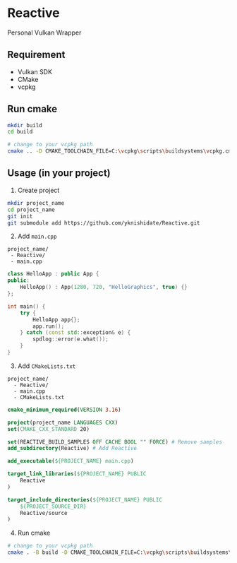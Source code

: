 # Reactive

Personal Vulkan Wrapper

## Requirement

- Vulkan SDK
- CMake
- vcpkg

## Run cmake

```sh
mkdir build
cd build

# change to your vcpkg path
cmake .. -D CMAKE_TOOLCHAIN_FILE=C:\vcpkg\scripts\buildsystems\vcpkg.cmake
```

## Usage (in your project)

1. Create project

```sh
mkdir project_name
cd project_name
git init
git submodule add https://github.com/yknishidate/Reactive.git
```

2. Add `main.cpp`

```
project_name/
 - Reactive/
 - main.cpp
```

```cpp
class HelloApp : public App {
public:
    HelloApp() : App(1280, 720, "HelloGraphics", true) {}
};

int main() {
    try {
        HelloApp app{};
        app.run();
    } catch (const std::exception& e) {
        spdlog::error(e.what());
    }
}
```

3. Add `CMakeLists.txt`

```
project_name/
  - Reactive/
  - main.cpp
  - CMakeLists.txt
```

```cmake
cmake_minimum_required(VERSION 3.16)

project(project_name LANGUAGES CXX)
set(CMAKE_CXX_STANDARD 20)

set(REACTIVE_BUILD_SAMPLES OFF CACHE BOOL "" FORCE) # Remove samples
add_subdirectory(Reactive) # Add Reactive

add_executable(${PROJECT_NAME} main.cpp)

target_link_libraries(${PROJECT_NAME} PUBLIC 
    Reactive
)

target_include_directories(${PROJECT_NAME} PUBLIC
    ${PROJECT_SOURCE_DIR}
    Reactive/source
)
```

4. Run cmake

```sh
# change to your vcpkg path
cmake . -B build -D CMAKE_TOOLCHAIN_FILE=C:\vcpkg\scripts\buildsystems\vcpkg.cmake
```
